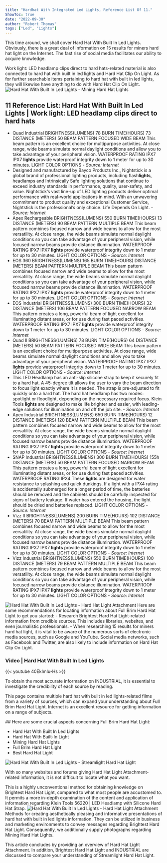 ```yaml
---
title: "Hardhat With Integrated Led Lights, Reference List Of 11."
ShowToc: true 
date: "2022-09-30"
author: "Robert Thomas" 
tags: ["Led", "Lights"]
---
```


	
This time around, we shall cover Hard Hat With Built In Led Lights. Obviously, there is a great deal of information on 15 results for miners hard hat light on the Internet. The fast rise of social media facilitates our ability to acquire knowledge.

Work light: LED headlamp clips direct to hard hats-related material is also connected to hard hat with built in led lights and Hard Hat Clip On Light. As for further searchable items pertaining to hard hat with built in led lights, they will likewise have anything to do with Hard Hat Clip On Light.
<img loading="lazy" src="https://www.duncancaldwell.com/Site/Call_to_Arms_for_Foz_Coa_files/DSCF8927.jpg" onerror="this.onerror=null;this.src='https://blogger.googleusercontent.com/img/a/AVvXsEhe7F7TRXHtjiKvHb5vS7DmnxvpHiDyoYyYvm1nHB3Qp2_w3BnM6A2eq4v7FYxCC9bfZt3a9vIMtAYEKUiaDQbHMg-ViyGmRIj39MLp0bGFfgfYw1Dc9q_H-T0wiTm3l0Uq42dETrN9eC8aGJ9_IORZsxST1AcLR7np1koOfcc7tnHa4S8Mwz_xD9d0=s16000';" alt="Hard Hat With Built In Led Lights - Mining Hard Hat Lights" >

## 11 Reference List: Hard Hat With Built In Led Lights | Work light: LED headlamp clips direct to hard hats
-   Quad Industrial BRIGHTNESS(LUMENS) 78 BURN TIME(HOURS) 73 DISTANCE (METERS) 50 BEAM PATTERN FOCUSED WIDE BEAM This beam pattern is an excellent choice for multipurpose activities. At close range, wide beams simulate normal daylight conditions and allow you to take advantage of your peripheral vision. WATERPROOF RATING IPX7 IPX7 **lights** provide waterproof integrity down to 1 meter for up to 30 minutes. LIGHT COLOR OPTIONS - <cite>Source: Internet</cite>
-   Designed and manufactured by Bayco Products Inc., Nightstick is a global brand of professional lighting products, including flash**lights**, headlamps and Intrinsically Safe lighting solutions that continue to exceed industry standards in performance, quality, user-safety, and value. Nightstick’s vast line-up of LED lighting products deliver optimal performance with real-world applications in mind. With an unwavering commitment to product quality and exceptional Customer Service, Nightstick is the professional’s only choice. Life Depends On Light. - <cite>Source: Internet</cite>
-   Apex Rechargeable BRIGHTNESS(LUMENS) 550 BURN TIME(HOURS) 13 DISTANCE (METERS) 90 BEAM PATTERN MULTIPLE BEAM This beam pattern combines focused narrow and wide beams to allow for the most versatility. At close range, the wide beams simulate normal daylight conditions so you can take advantage of your peripheral vision, while focused narrow beams provide distance illumination. WATERPROOF RATING IPX7 IPX7 **lights** provide waterproof integrity down to 1 meter for up to 30 minutes. LIGHT COLOR OPTIONS - <cite>Source: Internet</cite>
-   EOS 360 BRIGHTNESS(LUMENS) 165 BURN TIME(HOURS) DISTANCE (METERS) BEAM PATTERN MULTIPLE BEAM This beam pattern combines focused narrow and wide beams to allow for the most versatility. At close range, the wide beams simulate normal daylight conditions so you can take advantage of your peripheral vision, while focused narrow beams provide distance illumination. WATERPROOF RATING IPX7 IPX7 **lights** provide waterproof integrity down to 1 meter for up to 30 minutes. LIGHT COLOR OPTIONS - <cite>Source: Internet</cite>
-   EOS Industrial BRIGHTNESS(LUMENS) 300 BURN TIME(HOURS) 32 DISTANCE (METERS) 106 BEAM PATTERN FOCUSED NARROW BEAM This pattern creates a long, powerful beam of light excellent for illuminating distant areas, or for use during fast paced activities. WATERPROOF RATING IPX7 IPX7 **lights** provide waterproof integrity down to 1 meter for up to 30 minutes. LIGHT COLOR OPTIONS - <cite>Source: Internet</cite>
-   Quad II BRIGHTNESS(LUMENS) 78 BURN TIME(HOURS) 64 DISTANCE (METERS) 50 BEAM PATTERN FOCUSED WIDE BEAM This beam pattern is an excellent choice for multipurpose activities. At close range, wide beams simulate normal daylight conditions and allow you to take advantage of your peripheral vision. WATERPROOF RATING IPX7 IPX7 **lights** provide waterproof integrity down to 1 meter for up to 30 minutes. LIGHT COLOR OPTIONS - <cite>Source: Internet</cite>
-   This LED Headlamp has an anti-slip silicone strap to keep it securely fit to a hard hat. A 45-degree tilt allows the user to vary the beam direction to focus light exactly where it is needed. The strap is pre-adjusted to fit quickly onto a hard hat. The hard hat headlamp has two modes: spotlight or floodlight, depending on the necessary required focus. Klein Tools **lights** are designed to make life brighter and easier, with leading-edge solutions for illumination on and off the job site. - <cite>Source: Internet</cite>
-   Apex Industrial BRIGHTNESS(LUMENS) 650 BURN TIME(HOURS) 12 DISTANCE (METERS) 120 BEAM PATTERN MULTIPLE BEAM This beam pattern combines focused narrow and wide beams to allow for the most versatility. At close range, the wide beams simulate normal daylight conditions so you can take advantage of your peripheral vision, while focused narrow beams provide distance illumination. WATERPROOF RATING IPX7 IPX7 **lights** provide waterproof integrity down to 1 meter for up to 30 minutes. LIGHT COLOR OPTIONS - <cite>Source: Internet</cite>
-   SNAP Industrial BRIGHTNESS(LUMENS) 300 BURN TIME(HOURS) 155h DISTANCE (METERS) 50 BEAM PATTERN FOCUSED NARROW BEAM This pattern creates a long, powerful beam of light excellent for illuminating distant areas, or for use during fast paced activities. WATERPROOF RATING IPX4 These **lights** are designed for water resistance to splashing and quick dunkings. If a light with a IPX4 rating is accidentally submerged for a longer period of time, the batteries should be removed and the cabinets should be carefully inspected for signs of battery leakage. If water has entered the housing, the light should be dried and batteries replaced. LIGHT COLOR OPTIONS - <cite>Source: Internet</cite>
-   Vizz II BRIGHTNESS(LUMENS) 200 BURN TIME(HOURS) 102 DISTANCE (METERS) 70 BEAM PATTERN MULTIPLE BEAM This beam pattern combines focused narrow and wide beams to allow for the most versatility. At close range, the wide beams simulate normal daylight conditions so you can take advantage of your peripheral vision, while focused narrow beams provide distance illumination. WATERPROOF RATING IPX7 IPX7 **lights** provide waterproof integrity down to 1 meter for up to 30 minutes. LIGHT COLOR OPTIONS - <cite>Source: Internet</cite>
-   Vizz Industrial BRIGHTNESS(LUMENS) 550 BURN TIME(HOURS) 100 DISTANCE (METERS) 79 BEAM PATTERN MULTIPLE BEAM This beam pattern combines focused narrow and wide beams to allow for the most versatility. At close range, the wide beams simulate normal daylight conditions so you can take advantage of your peripheral vision, while focused narrow beams provide distance illumination. WATERPROOF RATING IPX7 IPX7 **lights** provide waterproof integrity down to 1 meter for up to 30 minutes. LIGHT COLOR OPTIONS - <cite>Source: Internet</cite>


<img loading="lazy" src="https://motorcyclemojo.com/wp-content/gallery/yamaha-tracer-9-gt/2021_Tracer9GT_Detail_3.jpg" onerror="this.onerror=null;this.src='https://blogger.googleusercontent.com/img/a/AVvXsEhe7F7TRXHtjiKvHb5vS7DmnxvpHiDyoYyYvm1nHB3Qp2_w3BnM6A2eq4v7FYxCC9bfZt3a9vIMtAYEKUiaDQbHMg-ViyGmRIj39MLp0bGFfgfYw1Dc9q_H-T0wiTm3l0Uq42dETrN9eC8aGJ9_IORZsxST1AcLR7np1koOfcc7tnHa4S8Mwz_xD9d0=s16000';" alt="Hard Hat With Built In Led Lights - Hard Hat Light Attachment" >
Here are some recommendations for locating information about Full Brim Hard Hat Light to get you started:
- Research Brightest Hard Hat Light-related information from credible sources. This includes libraries, websites, and even journalistic professionals.
- When researching 15 results for miners hard hat light, it is vital to be aware of the numerous sorts of electronic media sources, such as Google and YouTube. Social media networks, such as Facebook and Twitter, are also likely to include information on Hard Hat Clip On Light.

### Video | Hard Hat With Built In Led Lights
{{< youtube 40EkImIu-Hs >}} 

To obtain the most accurate information on INDUSTRIAL, it is essential to investigate the credibility of each source by reading.

This page contains multiple hard hat with built in led lights-related films from a variety of sources, which can expand your understanding about Full Brim Hard Hat Light. Internet is an excellent resource for getting information on a range of subjects.
<script async="async" data-cfasync="false" src="//normallydemandedalter.com/fe63df3c5408708b15d8dc3d9b206b31/invoke.js"></script>
<div id="container-fe63df3c5408708b15d8dc3d9b206b31"></div>
## Here are some crucial aspects concerning Full Brim Hard Hat Light:

- Hard Hat With Built In Led Lights
- Hard Hat With Built-In Light
- Mining Hard Hat Lights
- Full Brim Hard Hat Light
- Best Hard Hat Light

 <img loading="lazy" src="https://www.bsiarchivalhistory.org/BSI_Archival_History/Woodys_pt_1_files/droppedImage_1.png" onerror="this.onerror=null;this.src='https://blogger.googleusercontent.com/img/a/AVvXsEhe7F7TRXHtjiKvHb5vS7DmnxvpHiDyoYyYvm1nHB3Qp2_w3BnM6A2eq4v7FYxCC9bfZt3a9vIMtAYEKUiaDQbHMg-ViyGmRIj39MLp0bGFfgfYw1Dc9q_H-T0wiTm3l0Uq42dETrN9eC8aGJ9_IORZsxST1AcLR7np1koOfcc7tnHa4S8Mwz_xD9d0=s16000';" alt="Hard Hat With Built In Led Lights - Streamlight Hard Hat Light" >

With so many websites and forums giving Hard Hat Light Attachment-related information, it is not difficult to locate what you want.

This is a highly unconventional method for obtaining knowledge on Brightest Hard Hat Light, compared to what most people are accustomed to. It permits a more in-depth examination of the content and application of information regarding Klein Tools 56220 | LED Headlamp with Silicone Hard Hat Strap.
<img loading="lazy" src="https://img1.etsystatic.com/047/0/8756795/il_fullxfull.700657445_dozi.jpg" onerror="this.onerror=null;this.src='https://blogger.googleusercontent.com/img/a/AVvXsEhe7F7TRXHtjiKvHb5vS7DmnxvpHiDyoYyYvm1nHB3Qp2_w3BnM6A2eq4v7FYxCC9bfZt3a9vIMtAYEKUiaDQbHMg-ViyGmRIj39MLp0bGFfgfYw1Dc9q_H-T0wiTm3l0Uq42dETrN9eC8aGJ9_IORZsxST1AcLR7np1koOfcc7tnHa4S8Mwz_xD9d0=s16000';" alt="Hard Hat With Built In Led Lights - Hard Hat Light Attachment" >
Methods for creating aesthetically pleasing and informative presentations of hard hat with built in led lights information. They can be utilized in business and marketing environments to convey messages regarding Brightest Hard Hat Light. Consequently, we additionally supply photographs regarding Mining Hard Hat Lights.

This article concludes by providing an overview of Hard Hat Light Attachment. In addition, Brightest Hard Hat Light and INDUSTRIAL are discussed to compare your understanding of Streamlight Hard Hat Light.
	
	

